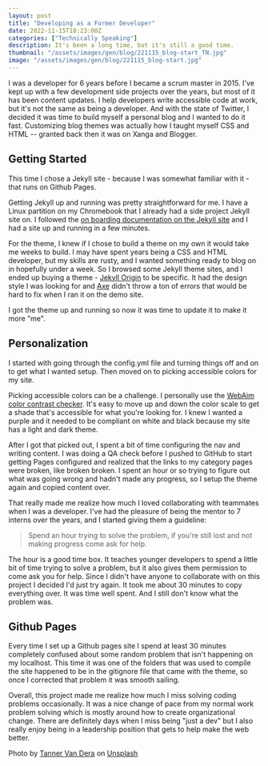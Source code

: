 ```yaml
---
layout: post
title: "Developing as a Former Developer"
date: 2022-11-15T18:23:00Z
categories: ["Technically Speaking"]
description: It's been a long time, but it's still a good time.
thumbnail: "/assets/images/gen/blog/221115_blog-start_TN.jpg"
image: "/assets/images/gen/blog/221115_blog-start.jpg"
---
```


I was a developer for 6 years before I became a scrum master in 2015. I've kept up with a few development side projects over the years, but most of it has been content updates. I help developers write accessible code at work, but it's not the same as being a developer. And with the state of Twitter, I decided it was time to build myself a personal blog and I wanted to do it fast. Customizing blog themes was actually how I taught myself CSS and HTML -- granted back then it was on Xanga and Blogger. 

## Getting Started

This time I chose a Jekyll site - because I was somewhat familiar with it - that runs on Github Pages. 

Getting Jekyll up and running was pretty straightforward for me. I have a Linux partition on my Chromebook that I already had a side project Jekyll site on. I followed the [on boarding documentation on the Jekyll site](https://jekyllrb.com/docs/) and I had a site up and running in a few minutes.

For the theme, I knew if I chose to build a theme on my own it would take me weeks to build. I may have spent years being a CSS and HTML developer, but my skills are rusty, and I wanted something ready to blog on in hopefully under a week. So I browsed some Jekyll theme sites, and I ended up buying a theme - [Jekyll Origin](https://jekyllthemes.io/theme/origin-modern-blog-theme) to be specific. It had the design style I was looking for and [Axe](https://www.deque.com/axe/browser-extensions/) didn't throw a ton of errors that would be hard to fix when I ran it on the demo site.

I got the theme up and running so now it was time to update it to make it more "me".

## Personalization

I started with going through the config.yml file and turning things off and on to get what I wanted setup. Then moved on to picking accessible colors for my site. 

Picking accessible colors can be a challenge. I personally use the [WebAim color contrast checker](https://webaim.org/resources/contrastchecker/). It's easy to move up and down the color scale to get a shade that's accessible for what you're looking for. I knew I wanted a purple and it needed to be compliant on white and black because my site has a light and dark theme.

After I got that picked out, I spent a bit of time configuring the nav and writing content. I was doing a QA check before I pushed to GitHub to start getting Pages configured and realized that the links to my category pages were broken, like broken broken. I spent an hour or so trying to figure out what was going wrong and hadn't made any progress, so I setup the theme again and copied content over.

That really made me realize how much I loved collaborating with teammates when I was a developer. I've had the pleasure of being the mentor to 7 interns over the years, and I started giving them a guideline: 

> Spend an hour trying to solve the problem, if you're still lost and not making progress come ask for help.

The hour is a good time box. It teaches younger developers to spend a little bit of time trying to solve a problem, but it also gives them permission to come ask you for help. Since I didn't have anyone to collaborate with on this project I decided I'd just try again. It took me about 30 minutes to copy everything over. It was time well spent. And I still don't know what the problem was.

## Github Pages

Every time I set up a Github pages site I spend at least 30 minutes completely confused about some random problem that isn't happening on my localhost. This time it was one of the folders that was used to compile the site happened to be in the gitignore file that came with the theme, so once I corrected that problem it was smooth sailing.

Overall, this project made me realize how much I miss solving coding problems occasionally. It was a nice change of pace from my normal work problem solving which is mostly around how to create organizational change. There are definitely days when I miss being "just a dev" but I also really enjoy being in a leadership position that gets to help make the web better.

<span class="unsplash-credit">Photo by <a href="https://unsplash.com/@tanner?utm_source=unsplash&utm_medium=referral&utm_content=creditCopyText">Tanner Van Dera</a> on <a href="https://unsplash.com/?utm_source=unsplash&utm_medium=referral&utm_content=creditCopyText">Unsplash</a></span>
  